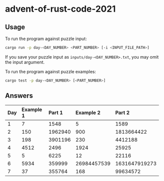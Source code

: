 # advent-of-rust-code-2021

## Usage

To run the program against puzzle input:
```bash
cargo run -p day-<DAY_NUMBER> <PART_NUMBER> [-i <INPUT_FILE_PATH>]
```

If you save your puzzle input as `inputs/day-<DAY_NUMBER>.txt`, you may omit the input argument.

To run the program against puzzle examples:
```bash
cargo test -p day-<DAY_NUMBER> [<PART_NUMBER>]
```

## Answers

| Day | Example 1 | Part 1 | Example 2 | Part 2 |
| :- | :- | :- | :- | :- |
| 1 | 7 | 1548 | 5 | 1589 |
| 2 | 150 | 1962940 | 900 | 1813664422 |
| 3 | 198 | 3901196 | 230 | 4412188 |
| 4 | 4512 | 2496 | 1924 | 25925 |
| 5 | 5 | 6225 | 12 | 22116 |
| 6 | 5934 | 359999 | 26984457539 | 1631647919273 |
| 7 | 37 | 355764 | 168 | 99634572 |

